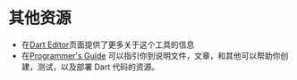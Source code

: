 # 其他资源

- 在[Dart Editor](https://www.dartlang.org/tools/editor/)页面提供了更多关于这个工具的信息
- 在[Programmer's Guide](https://www.dartlang.org/docs/) 可以指引你到说明文件，文章，和其他可以帮助你创建，测试，以及部署 Dart 代码的资源。